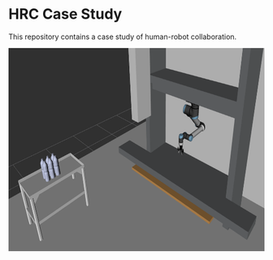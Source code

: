 # HRC Case Study #

This repository contains a case study of human-robot collaboration.

<p align="center">
  <img height="400" src="https://github.com/JRL-CARI-CNR-UNIBS/hrc_case_study/blob/master/hrc_case_study_descriptions/config/setup.png">
</p>
